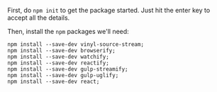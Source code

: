 
First, do `npm init` to get the package started.  Just hit the enter key to accept all the details.

Then, install the `npm` packages we'll need:

```
npm install --save-dev vinyl-source-stream;
npm install --save-dev browserify;
npm install --save-dev watchify;
npm install --save-dev reactify;
npm install --save-dev gulp-streamify;
npm install --save-dev gulp-uglify;
npm install --save-dev react;
```

